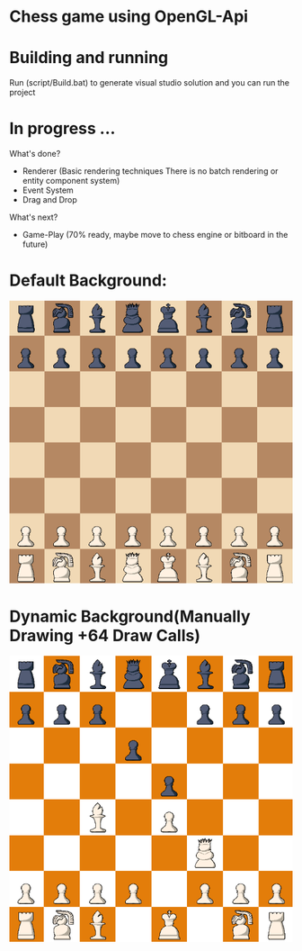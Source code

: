 # Chess game using OpenGL-Api

# Building and running

Run (script/Build.bat) to generate visual studio solution and you can run the project
 
# In progress ...

What's done?
- Renderer (Basic rendering techniques There is no batch rendering or entity component system)
- Event System
- Drag and Drop

What's next?
- Game-Play (70% ready, maybe move to chess engine or bitboard in the future)

# Default Background:
![alt text](https://github.com/baselsaad/Chess-OpenGL/blob/main/Chess/Chess-Game/res/screenshots/Screenshot%202022-12-31%20145833.png)

# Dynamic Background(Manually Drawing +64 Draw Calls)
![alt text](https://github.com/baselsaad/Chess-OpenGL/blob/main/Chess/Chess-Game/res/screenshots/Screenshot%202022-12-31%20150142.png)


